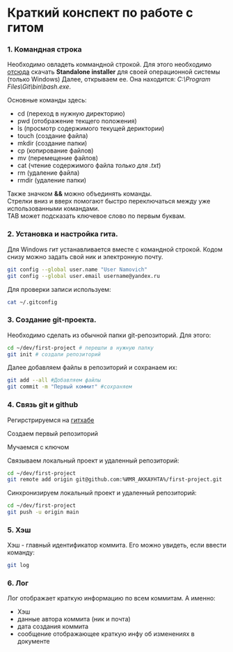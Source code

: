 # Краткий конспект по работе с гитом

### 1. Командная строка

Необходимо овладеть коммандной строкой. Для этого необходимо [отсюда](https://git-scm.com/download/win) скачать **Standalone installer** для своей операционной системы (только Windows) 
Далее, открываем ее. Она находится: *C:\Program Files\Git\bin\bash.exe*. 

Основные команды здесь:
- cd (переход в нужную директорию)
- pwd (отображение текщего положения)
- ls (просмотр содержимого текущей дериктории)
- touch (создание файла)
- mkdir (создание папки)
- cp (копирование файлов)
- mv (перемещение файлов)
- cat (чтение содержимого файла *только для .txt*)
- rm (удаление файла)
- rmdir (удаление папки)

Также значком **&&** можно объединять команды.  
Стрелки вниз и вверх помогают быстро переключаться между уже использованными командами.  
TAB может подсказать ключевое слово по первым буквам.

### 2. Установка и настройка гита.

Для Windows гит устанавливается вместе с командной строкой. Кодом снизу можно задать свой ник и электронную почту.

```bash
git config --global user.name "User Namovich"
git config --global user.email username@yandex.ru
```

Для проверки записи используем:

```bash
cat ~/.gitconfig 
```

### 3. Создание git-проекта.

Необходимо сделать из обычной папки git-репозиторий. Для этого:

```bash
cd ~/dev/first-project # перешли в нужную папку
git init # создали репозиторий 
```

Далее добавляем файлы в репозиторий и сохранаем их:


```bash
git add --all #Добавляем файлы
git commit -m "Первый коммит" #сохраняем
```

### 4. Связь git и github

Регирстрируемся на [гитхабе](https://github.com)

Создаем первый репозиторий

Мучаемся с ключом

Связываем локальный проект и удаленный репозиторий:


```bash
cd ~/dev/first-project
git remote add origin git@github.com:%ИМЯ_АККАУНТА%/first-project.git 
```


Синхронизируем локальный проект и удаленный репозиторий:

```bash
cd ~/dev/first-project
git push -u origin main
```

### 5. Хэш

Хэш - главный идентификатор коммита. Его можно увидеть, если ввести команду:

```bash
git log
```

### 6. Лог

Лог отображает краткую информацию по всем коммитам. А именно:

- Хэш
- данные автора коммита (ник и почта)
- дата создания коммита
- сообщение отображающее краткую инфу об изменениях в документе
